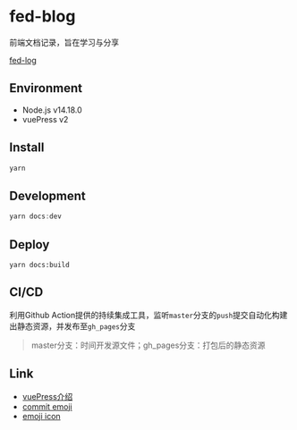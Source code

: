 # fed-blog
前端文档记录，旨在学习与分享

[fed-log](https://chenjiaobin.github.io/fed-blog/)

## Environment
* Node.js v14.18.0
* vuePress v2

## Install
```js
yarn
```

## Development
```js
yarn docs:dev
```

## Deploy
```
yarn docs:build
```

## CI/CD
利用Github Action提供的持续集成工具，监听`master`分支的`push`提交自动化构建出静态资源，并发布至`gh_pages`分支

> master分支：时间开发源文件；gh_pages分支：打包后的静态资源

## Link
* [vuePress介绍](https://v2.vuepress.vuejs.org/zh/guide/)
* [commit emoji](https://github.com/ikatyang/emoji-cheat-sheet)
* [emoji icon](https://gitmoji.dev/)
